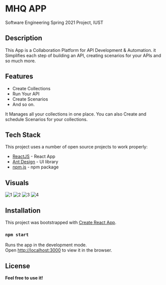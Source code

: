 # MHQ APP
Software Engineering Spring 2021 Project, IUST

## Description
This App is a Collaboration Platform for API Development & Automation. 
it Simplifies each step of building an API, creating scenarios for your APIs and so much more.

## Features
- Create Collections
- Run Your API
- Create Scenarios
- And so on.


It Manages all your collections in one place. You can also Create and schedule Scenarios for your collections.

## Tech Stack

This project uses a number of open source projects to work properly:

- [ReactJS] - React App
- [Ant Design] - UI library
- [npm.js] - npm package

## Visuals
![1](https://user-images.githubusercontent.com/51258896/126392932-bca4249b-3232-4052-88f3-a6adc394726f.JPG)
![2](https://user-images.githubusercontent.com/51258896/126392949-5449a51a-fb5a-4496-a4cd-86b558789844.JPG)
![3](https://user-images.githubusercontent.com/51258896/126392962-30a80316-efa9-4441-96f8-f27470041297.JPG)
![4](https://user-images.githubusercontent.com/51258896/126393051-cf826125-9a85-419a-aa72-c73689c30e41.JPG)


## Installation

This project was bootstrapped with [Create React App](https://github.com/facebook/create-react-app).


### `npm start`

Runs the app in the development mode.\
Open [http://localhost:3000](http://localhost:3000) to view it in the browser.


## License

**Feel free to use it!**

   [ReactJS]: <https://reactjs.org/>
   [npm.js]: <https://www.npmjs.com/>
   [Ant Design]: <https://ant.design/>
